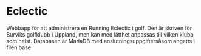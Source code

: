 # Eclectic
Webbapp för att administrera en Running Eclectic i golf. Den är skriven för Burviks golfklubb i Uppland, men kan med lätthet anpassas till vilken klubb som helst.
Databasen är MariaDB med anslutningsuppgiftersåsom angetts i filen base
